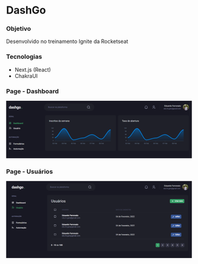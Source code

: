 # DashGo

### Objetivo
Desenvolvido no treinamento Ignite da Rocketseat

### Tecnologias
* Next.js (React)
* ChakraUI

### Page - Dashboard
![Dashboard](./public/Screenshot1.png)

### Page - Usuários
![Users](./public/Screenshot2.png)
